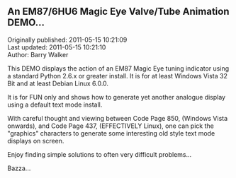 ## An EM87/6HU6 Magic Eye Valve/Tube Animation DEMO...  
Originally published: 2011-05-15 10:21:09  
Last updated: 2011-05-15 10:21:10  
Author: Barry Walker  
  
This DEMO displays the action of an EM87 Magic Eye tuning indicator using a standard Python 2.6.x or greater install. It is for at least Windows Vista 32 Bit and at least Debian Linux 6.0.0.

It is for FUN only and shows how to generate yet another analogue display using a default text mode install.

With careful thought and viewing between Code Page 850, (Windows Vista onwards), and Code Page 437, (EFFECTIVELY Linux), one can pick the "graphics" characters to generate some interesting old style text mode displays on screen.

Enjoy finding simple solutions to often very difficult problems...

Bazza...